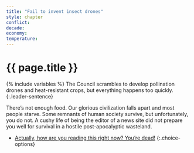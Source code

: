 ```yaml
---
title: "Fail to invent insect drones"
style: chapter
conflict: 
decade: 
economy: 
temperature: 
---
```


<h1>{{ page.title }}</h1>

{% include variables %}
The Council scrambles to develop pollination drones and heat-resistant crops, but everything happens too quickly.
{:.leader-sentence}

There’s not enough food. Our glorious civilization falls apart and most people starve. Some remnants of human society survive, but unfortunately, you do not. A cushy life of being the editor of a news site did not prepare you well for survival in a hostile post-apocalyptic wasteland.

- [Actually, how are you reading this right now? You’re dead!](ending_dead.html)
{:.choice-options}
